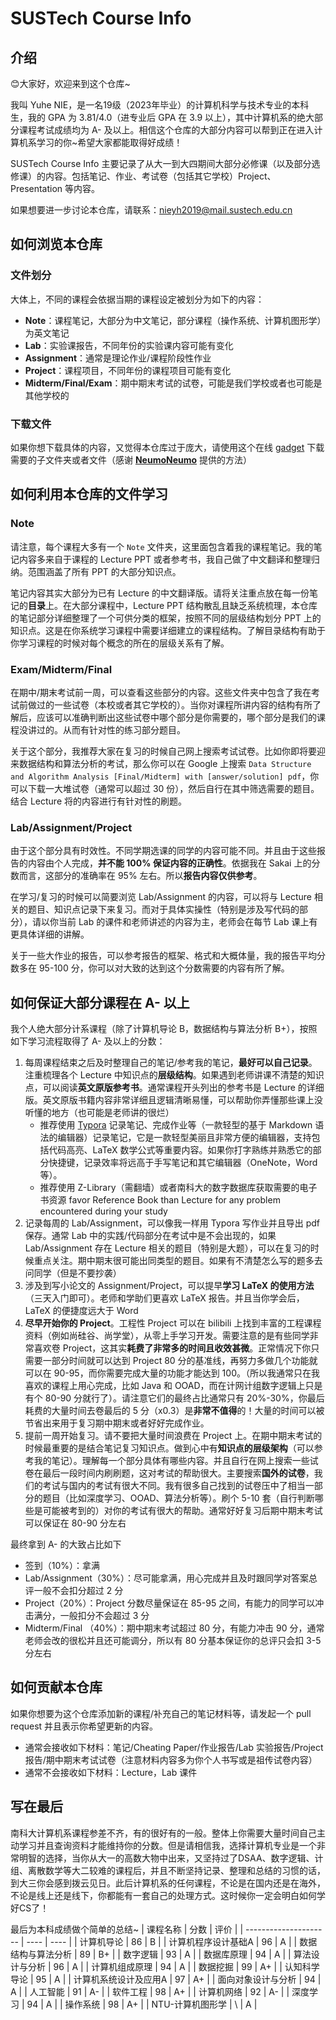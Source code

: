 # SUSTech Course Info

## 介绍

😊大家好，欢迎来到这个仓库~

我叫 Yuhe NIE，是一名19级（2023年毕业）的计算机科学与技术专业的本科生，我的 GPA 为 3.81/4.0（进专业后 GPA 在 3.9 以上），其中计算机系的绝大部分课程考试成绩均为 A- 及以上。相信这个仓库的大部分内容可以帮到正在进入计算机系学习的你~希望大家都能取得好成绩！

SUSTech Course Info 主要记录了从大一到大四期间大部分必修课（以及部分选修课）的内容。包括笔记、作业、考试卷（包括其它学校）Project、Presentation 等内容。

如果想要进一步讨论本仓库，请联系：nieyh2019@mail.sustech.edu.cn

## 如何浏览本仓库

### 文件划分

大体上，不同的课程会依据当期的课程设定被划分为如下的内容：

- **Note**：课程笔记，大部分为中文笔记，部分课程（操作系统、计算机图形学）为英文笔记
- **Lab**：实验课报告，不同年份的实验课内容可能有变化
- **Assignment**：通常是理论作业/课程阶段性作业
- **Project**：课程项目，不同年份的课程项目可能有变化
- **Midterm/Final/Exam**：期中期末考试的试卷，可能是我们学校或者也可能是其他学校的

### 下载文件

如果你想下载具体的内容，又觉得本仓库过于庞大，请使用这个在线 [gadget](https://minhaskamal.github.io/DownGit/#/home) 下载需要的子文件夹或者文件（感谢 **[NeumoNeumo](https://github.com/NeumoNeumo)** 提供的方法）

## 如何利用本仓库的文件学习

### Note

请注意，每个课程大多有一个 `Note` 文件夹，这里面包含着我的课程笔记。我的笔记内容多来自于课程的 Lecture PPT 或者参考书，我自己做了中文翻译和整理归纳。范围涵盖了所有 PPT 的大部分知识点。

笔记内容其实大部分为已有 Lecture 的中文翻译版。请将关注重点放在每一份笔记的**目录**上。在大部分课程中，Lecture PPT 结构散乱且缺乏系统梳理，本仓库的笔记部分详细整理了一个可供分类的框架，按照不同的层级结构划分 PPT 上的知识点。这是在你系统学习课程中需要详细建立的课程结构。了解目录结构有助于你学习课程的时候对每个概念的所在的层级关系有了解。

### Exam/Midterm/Final

在期中/期末考试前一周，可以查看这些部分的内容。这些文件夹中包含了我在考试前做过的一些试卷（本校或者其它学校的）。当你对课程所讲内容的结构有所了解后，应该可以准确判断出这些试卷中哪个部分是你需要的，哪个部分是我们的课程没讲过的。从而有针对性的练习部分题目。

关于这个部分，我推荐大家在复习的时候自己网上搜索考试试卷。比如你即将要迎来数据结构和算法分析的考试，那么你可以在 Google 上搜索 `Data Structure and Algorithm Analysis [Final/Midterm] with [answer/solution] pdf`，你可以下载一大堆试卷（通常可以超过 30 份），然后自行在其中筛选需要的题目。结合 Lecture 将的内容进行有针对性的刷题。

### Lab/Assignment/Project

由于这个部分具有时效性。不同学期选课的同学的内容可能不同。并且由于这些报告的内容由个人完成，**并不能 100% 保证内容的正确性**。依据我在 Sakai 上的分数而言，这部分的准确率在 95% 左右。所以**报告内容仅供参考**。

在学习/复习的时候可以简要浏览 Lab/Assignment 的内容，可以将与 Lecture 相关的题目、知识点记录下来复习。而对于具体实操性（特别是涉及写代码的部分），请以你当前 Lab 的课件和老师讲述的内容为主，老师会在每节 Lab 课上有更具体详细的讲解。

关于一些大作业的报告，可以参考报告的框架、格式和大概体量，我的报告平均分数多在 95-100 分，你可以对大致的达到这个分数需要的内容有所了解。

## 如何保证大部分课程在 A- 以上

我个人绝大部分计系课程（除了计算机导论 B，数据结构与算法分析 B+），按照如下学习流程取得了 A- 及以上的分数：

1. 每周课程结束之后及时整理自己的笔记/参考我的笔记，**最好可以自己记录**。注重梳理各个 Lecture 中知识点的**层级结构**。如果遇到老师讲课不清楚的知识点，可以阅读**英文原版参考书**。通常课程开头列出的参考书是 Lecture 的详细版。英文原版书籍内容非常详细且逻辑清晰易懂，可以帮助你弄懂那些课上没听懂的地方（也可能是老师讲的很烂）
   - 推荐使用 [Typora](https://typora.io/) 记录笔记、完成作业等（一款轻型的基于 Markdown 语法的编辑器）记录笔记，它是一款轻型美丽且非常方便的编辑器，支持包括代码高亮、LaTeX 数学公式等重要内容。如果你打字熟练并熟悉它的部分快捷键，记录效率将远高于手写笔记和其它编辑器（OneNote，Word 等）。
   - 推荐使用 Z-Library（需翻墙）或者南科大的数字数据库获取需要的电子书资源 favor Reference Book than Lecture for any problem encountered during your study
2. 记录每周的 Lab/Assignment，可以像我一样用 Typora 写作业并且导出 pdf 保存。通常 Lab 中的实践/代码部分在考试中是不会出现的，如果 Lab/Assignment 存在 Lecture 相关的题目（特别是大题），可以在复习的时候重点关注。期中期末很可能出同类型的题目。如果有不清楚怎么写的题多去问同学（但是不要抄袭）
3. 涉及到写小论文的 Assignment/Project，可以提早**学习 LaTeX 的使用方法**（三天入门即可）。老师和学助们更喜欢 LaTeX 报告。并且当你学会后，LaTeX 的便捷度远大于 Word
4. **尽早开始你的 Project**。工程性 Project 可以在 bilibili 上找到丰富的工程课程资料（例如尚硅谷、尚学堂），从零上手学习开发。需要注意的是有些同学非常喜欢卷 Project，这其实**耗费了非常多的时间且收效甚微**。正常情况下你只需要一部分时间就可以达到 Project 80 分的基准线，再努力多做几个功能就可以在 90-95，而你需要完成大量的功能才能达到 100。（所以我通常只在我喜欢的课程上用心完成，比如 Java 和 OOAD，而在计网计组数字逻辑上只是有个 80-90 分就行了）。请注意它们的最终占比通常只有 20%-30%，你最后耗费的大量时间去卷最后的 5 分（x0.3）是**非常不值得**的！大量的时间可以被节省出来用于复习期中期末或者好好完成作业。
5. 提前一周开始复习。请不要把大量时间浪费在 Project 上。在期中期末考试的时候最重要的是结合笔记复习知识点。做到心中有**知识点的层级架构**（可以参考我的笔记）。理解每一个部分具体有哪些内容。并且自行在网上搜索一些试卷在最后一段时间内刷刷题，这对考试的帮助很大。主要搜索**国外的试卷**，我们的考试与国内的考试有很大不同。我有很多自己找到的试卷压中了相当一部分的题目（比如深度学习、OOAD、算法分析等）。刷个 5-10 套（自行判断哪些是可能被考到的）对你的考试有很大的帮助。通常好好复习后期中期末考试可以保证在 80-90 分左右

最终拿到 A- 的大致占比如下

- 签到（10%）：拿满
- Lab/Assignment（30%）：尽可能拿满，用心完成并且及时跟同学对答案总评一般不会扣分超过 2 分
- Project（20%）：Project 分数尽量保证在 85-95 之间，有能力的同学可以冲击满分，一般扣分不会超过 3 分
- Midterm/Final （40%）：期中期末考试超过 80 分，有能力冲击 90 分，通常老师会改的很松并且还可能调分，所以有 80 分基本保证你的总评只会扣 3-5 分左右

## 如何贡献本仓库

如果你想要为这个仓库添加新的课程/补充自己的笔记材料等，请发起一个 pull request 并且表示你希望更新的内容。

- 通常会接收如下材料：笔记/Cheating Paper/作业报告/Lab 实验报告/Project 报告/期中期末考试试卷（注意材料内容多为你个人书写或是祖传试卷内容）
- 通常不会接收如下材料：Lecture，Lab 课件

## 写在最后

南科大计算机系课程参差不齐，有的很好有的一般。整体上你需要大量时间自己主动学习并且查询资料才能维持你的分数。但是请相信我，选择计算机专业是一个非常明智的选择，当你从大一的高数大物中出来，又坚持过了DSAA、数字逻辑、计组、离散数学等大二较难的课程后，并且不断坚持记录、整理和总结的习惯的话，到大三你会感到拨云见日。此后计算机系的任何课程，不论是在国内还是在海外，不论是线上还是线下，你都能有一套自己的处理方式。这时候你一定会明白如何学好CS了！

最后为本科成绩做个简单的总结~
| 课程名称              | 分数 | 评价 |
| --------------------- | ---- | ---- |
| 计算机导论            | 86   | B    |
| 计算机程序设计基础A   | 96   | A    |
| 数据结构与算法分析    | 89   | B+   |
| 数字逻辑              | 93   | A    |
| 数据库原理            | 94   | A    |
| 算法设计与分析        | 96   | A    |
| 计算机组成原理        | 94   | A    |
| 数据挖掘              | 99   | A+   |
| 认知科学导论          | 95   | A    |
| 计算机系统设计及应用A | 97   | A+   |
| 面向对象设计与分析    | 94   | A    |
| 人工智能              | 91   | A-   |
| 软件工程              | 98   | A+   |
| 计算机网络            | 92   | A-   |
| 深度学习              | 94   | A    |
| 操作系统              | 98   | A+   |
| NTU-计算机图形学      | \    | A    |


